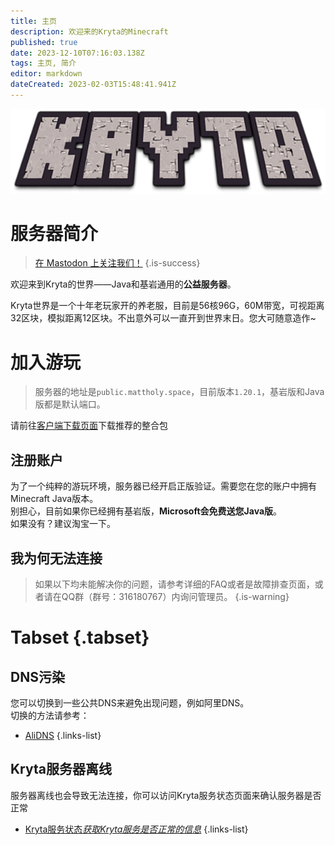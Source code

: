 ```yaml
---
title: 主页
description: 欢迎来的Kryta的Minecraft
published: true
date: 2023-12-10T07:16:03.138Z
tags: 主页, 简介
editor: markdown
dateCreated: 2023-02-03T15:48:41.941Z
---
```


![image.png](/image.png)

# 服务器简介

> [在 Mastodon 上关注我们！](https://social.kryta.app/@krytaworld)
{.is-success}


欢迎来到Kryta的世界——Java和基岩通用的**公益服务器**。

Kryta世界是一个十年老玩家开的养老服，目前是56核96G，60M带宽，可视距离32区块，模拟距离12区块。不出意外可以一直开到世界末日。您大可随意造作~

# 加入游玩

> 服务器的地址是`public.mattholy.space`，目前版本`1.20.1`，基岩版和Java版都是默认端口。

请前往[客户端下载页面](/zh/client)下载推荐的整合包

## 注册账户

为了一个纯粹的游玩环境，服务器已经开启正版验证。需要您在您的账户中拥有Minecraft Java版本。  
别担心，目前如果你已经拥有基岩版，**Microsoft会免费送您Java版**。  
如果没有？建议淘宝一下。

## 我为何无法连接

> 如果以下均未能解决你的问题，请参考详细的FAQ或者是故障排查页面，或者请在QQ群（群号：316180767）内询问管理员。
{.is-warning}



# Tabset {.tabset}

## DNS污染

您可以切换到一些公共DNS来避免出现问题，例如阿里DNS。  
切换的方法请参考：

-   [AliDNS](https://alidns.com/)
{.links-list}

## Kryta服务器离线

服务器离线也会导致无法连接，你可以访问Kryta服务状态页面来确认服务器是否正常

-   [Kryta服务状态*获取Kryta服务是否正常的信息*](https://stats.uptimerobot.com/Qg5ykCXZQp)
{.links-list}
